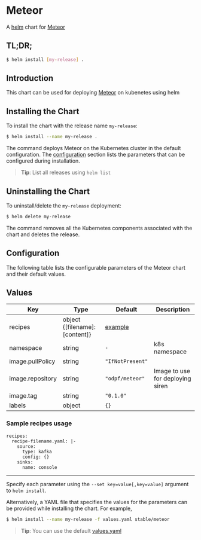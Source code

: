 # Meteor

A [helm](https://helm.sh/) chart for [Meteor](https://github.com/odpf/meteor)

## TL;DR;

```bash
$ helm install [my-release] .
```

## Introduction

This chart can be used for deploying [Meteor](https://github.com/odpf/meteor) on kubenetes using helm

## Installing the Chart

To install the chart with the release name `my-release`:

```bash
$ helm install --name my-release .
```

The command deploys Meteor on the Kubernetes cluster in the default configuration. The [configuration](#configuration) section lists the parameters that can be configured during installation.

> **Tip**: List all releases using `helm list`

## Uninstalling the Chart

To uninstall/delete the `my-release` deployment:

```bash
$ helm delete my-release
```

The command removes all the Kubernetes components associated with the chart and deletes the release.

## Configuration

The following table lists the configurable parameters of the Meteor chart and their default values.

## Values

| Key | Type | Default | Description |
| --- | ---- | ------- | ----------- |
| recipes | object {\[filename\]: \[content\]} | [example](#sample-recipes-usage)  |  |
| namespace | string | `-` | k8s namespace |
| image.pullPolicy | string | `"IfNotPresent"` |  |
| image.repository | string | `"odpf/meteor"` | Image to use for deploying siren |
| image.tag | string | `"0.1.0"` |  |
| labels | object | `{}` |  |

### Sample recipes usage
```
recipes:
  recipe-filename.yaml: |-
    source:
      type: kafka
      config: {}
    sinks:
      name: console
```

---

Specify each parameter using the `--set key=value[,key=value]` argument to `helm install`.

Alternatively, a YAML file that specifies the values for the parameters can be provided while installing the chart. For example,

```bash
$ helm install --name my-release -f values.yaml stable/meteor
```

> **Tip**: You can use the default [values.yaml](values.yaml)
